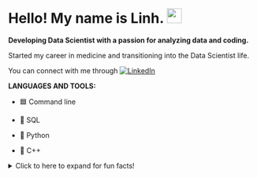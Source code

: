 # Hello! My name is Linh. <img src="https://media.tenor.com/images/6ff5d3af67676148ad2b4b2da2883b53/tenor.gif" width="30px">

**Developing Data Scientist with a passion for analyzing data and coding.**

Started my career in medicine and transitioning into the Data Scientist life.

You can connect with me through [![LinkedIn][1.1]][1]

[1.1]: https://cdn.exclaimer.com/Handbook%20Images/linkedin-icon_square_16x16.png


[1]: https://www.linkedin.com/in/linhq61/


**LANGUAGES AND TOOLS:**

- &#128998; Command line

- &#129374; SQL

- &#128013; Python

- 🌱  C++



<details>
  <summary> Click to here to expand for fun facts!</summary>
  
   ## Fun Facts
  - &#128571; Cat Person
  - &#127794; Enjoy Hiking
  - <img src="https://user-images.githubusercontent.com/80718476/115971610-03b1ab80-a50f-11eb-83d5-411c1d8642e5.png" width="30" height="30"> Animal Crossing Addict
</details>






